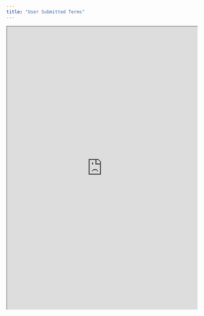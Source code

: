 ```yaml
---
title: "User Submitted Terms"
---
```



<iframe height="750" width="100%" src="https://ewelton.github.io/ktest/wiki.html#User%20Submitted%20Terms"></iframe>
